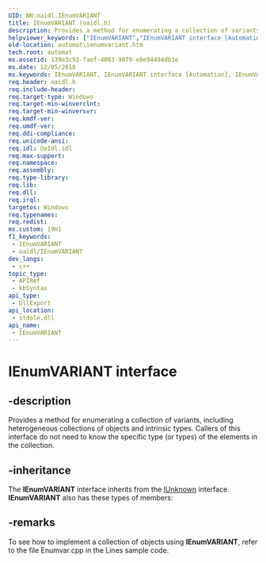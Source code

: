 ```yaml
---
UID: NN:oaidl.IEnumVARIANT
title: IEnumVARIANT (oaidl.h)
description: Provides a method for enumerating a collection of variants, including heterogeneous collections of objects and intrinsic types.
helpviewer_keywords: ["IEnumVARIANT","IEnumVARIANT interface [Automation]","IEnumVARIANT interface [Automation]","described","_oa96_IEnumVARIANT_Interface","automat.ienumvariant","oaidl/IEnumVARIANT"]
old-location: automat\ienumvariant.htm
tech.root: automat
ms.assetid: 139e3c93-faef-4003-9079-e0e94494db3e
ms.date: 12/05/2018
ms.keywords: IEnumVARIANT, IEnumVARIANT interface [Automation], IEnumVARIANT interface [Automation],described, _oa96_IEnumVARIANT_Interface, automat.ienumvariant, oaidl/IEnumVARIANT
req.header: oaidl.h
req.include-header: 
req.target-type: Windows
req.target-min-winverclnt: 
req.target-min-winversvr: 
req.kmdf-ver: 
req.umdf-ver: 
req.ddi-compliance: 
req.unicode-ansi: 
req.idl: OaIdl.idl
req.max-support: 
req.namespace: 
req.assembly: 
req.type-library: 
req.lib: 
req.dll: 
req.irql: 
targetos: Windows
req.typenames: 
req.redist: 
ms.custom: 19H1
f1_keywords:
 - IEnumVARIANT
 - oaidl/IEnumVARIANT
dev_langs:
 - c++
topic_type:
 - APIRef
 - kbSyntax
api_type:
 - DllExport
api_location:
 - stdole.dll
api_name:
 - IEnumVARIANT
---
```


# IEnumVARIANT interface


## -description

Provides a method for enumerating a collection of variants, including heterogeneous collections of objects and intrinsic types. Callers of this interface do not need to know the specific type (or types) of the elements in the collection.

## -inheritance

The <b>IEnumVARIANT</b> interface inherits from the <a href="/windows/desktop/api/unknwn/nn-unknwn-iunknown">IUnknown</a> interface. <b>IEnumVARIANT</b> also has these types of members:

## -remarks

To see how to implement a collection of objects using <b>IEnumVARIANT</b>, refer to the file Enumvar.cpp in the Lines sample code.
